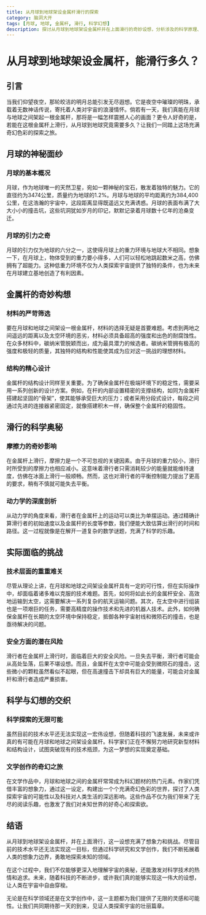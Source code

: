 ```yaml
---
title: 从月球到地球架设金属杆滑行的探索
category: 脑洞大开
tags: [月球, 地球, 金属杆, 滑行, 科学幻想]
description: 探讨从月球到地球架设金属杆并在上面滑行的奇妙设想，分析涉及的科学原理、面临的技术挑战以及相关的科幻创作，激发对宇宙探索的无限遐想。
---
```


# 从月球到地球架设金属杆，能滑行多久？

## 引言

当我们仰望夜空，那轮皎洁的明月总能引发无尽遐想。它是夜空中璀璨的明珠，承载着无数神话传说，寄托着人类对宇宙的浪漫情怀。倘若有一天，我们真能在月球与地球之间架起一根金属杆，那将是一幅怎样震撼人心的画面？更令人好奇的是，若能在这根金属杆上滑行，从月球到地球究竟需要多久？让我们一同踏上这场充满奇幻色彩的探索之旅。

## 月球的神秘面纱

### 月球的基本概况

月球，作为地球唯一的天然卫星，宛如一颗神秘的宝石，散发着独特的魅力。它的直径约为3474公里，质量约为地球的1.2%。月球与地球的平均距离约为384,400公里，在这浩瀚的宇宙中，这段距离显得既遥远又充满诱惑。月球的表面布满了大大小小的撞击坑，这些坑洞犹如岁月的印记，默默记录着月球数十亿年的沧桑变迁。

### 月球的引力之奇

月球的引力仅为地球的六分之一，这使得月球上的重力环境与地球大不相同。想象一下，在月球上，物体受到的重力要小得多，人们可以轻松地跳起数米之高，仿佛拥有了超能力。这种低重力环境不仅为人类探索宇宙提供了独特的条件，也为未来在月球建立基地创造了有利因素。

## 金属杆的奇妙构想

### 材料的严苛筛选

要在月球和地球之间架设一根金属杆，材料的选择无疑是首要难题。考虑到两地之间遥远的距离以及太空环境的恶劣，材料必须具备超高的强度和出色的耐腐蚀性。在众多材料中，碳纳米管脱颖而出，成为最具潜力的候选者。碳纳米管拥有极高的强度和极轻的质量，其独特的结构和性能使其成为应对这一挑战的理想材料。

### 结构的精心设计

金属杆的结构设计同样至关重要。为了确保金属杆在极端环境下的稳定性，需要采用一系列创新的设计方案。例如，在杆的内部设置精密的支撑结构，如同为金属杆搭建起坚固的“骨架”，使其能够承受巨大的压力；或者采用分段式设计，每段之间通过先进的连接器紧密固定，就像搭建积木一样，确保整个金属杆的稳固性。

## 滑行的科学奥秘

### 摩擦力的奇妙影响

在金属杆上滑行，摩擦力是一个不可忽视的关键因素。由于月球的重力较小，滑行时所受到的摩擦力也相应减小。这意味着滑行者只需消耗较少的能量就能维持速度，仿佛在冰面上滑行一般顺畅。然而，这也对滑行者的平衡控制能力提出了更高的要求，稍有不慎就可能失去平衡。

### 动力学的深度剖析

从动力学的角度来看，滑行者在金属杆上的运动可以类比为单摆运动。通过精确计算滑行者的初始速度以及金属杆的长度等参数，我们便能大致估算出滑行的时间和路径。这一过程就像是在解开一道复杂的数学谜题，充满了科学的乐趣。

## 实际面临的挑战

### 技术层面的重重难关

尽管从理论上讲，在月球和地球之间架设金属杆具有一定的可行性，但在实际操作中，却面临着诸多难以克服的技术难题。首先，如何将如此长的金属杆安全、高效地运输到太空，这需要解决一系列复杂的航天运输问题。其次，在太空中进行组装也是一项艰巨的任务，需要高精度的操作技术和先进的机器人技术。此外，如何确保金属杆在长期的太空环境中保持稳定，抵御各种宇宙射线和微陨石的撞击，也是亟待解决的问题。

### 安全方面的潜在风险

滑行者在金属杆上滑行时，面临着巨大的安全风险。一旦失去平衡，滑行者可能会从高处坠落，后果不堪设想。而且，金属杆在太空中可能会受到微陨石的撞击，这些微小的颗粒虽然看似不起眼，但在高速撞击下却具有巨大的能量，可能会对金属杆和滑行者造成严重损害。

## 科学与幻想的交织

### 科学探索的无限可能

虽然目前的技术水平还无法实现这一宏伟设想，但随着科技的飞速发展，未来或许真的有可能在月球和地球之间架设金属杆。科学家们正在不懈努力地研究新型材料和结构设计，试图突破现有的技术瓶颈，为这一梦想的实现奠定基础。

### 文学创作的奇幻之旅

在文学作品中，月球和地球之间的金属杆常常成为科幻题材的热门元素。作家们凭借丰富的想象力，通过这一设定，构建出一个个充满奇幻色彩的世界，探讨了人类探索宇宙的可能性以及科技对人类生活的深远影响。这些作品不仅为我们带来了无尽的阅读乐趣，也激发了我们对未知世界的好奇心和探索欲。

## 结语

从月球到地球架设金属杆，并在上面滑行，这一设想充满了想象力和挑战。尽管目前的技术水平还无法实现这一目标，但通过科学研究和文学创作，我们不断拓展着人类的想象力边界，勇敢地探索未知的领域。

在这个过程中，我们不仅能够更深入地理解宇宙的奥秘，还能激发对科学技术的热情和追求。未来，随着科技的不断进步，或许我们真的能够实现这一伟大的设想，让人类在宇宙中自由穿梭。

无论是在科学领域还是在文学创作中，这一主题都为我们提供了无限的灵感和可能性。让我们共同期待那一天的到来，见证人类探索宇宙的壮丽篇章。